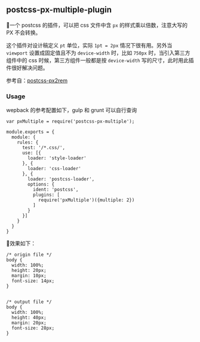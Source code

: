 ## postcss-px-multiple-plugin

一个 postcss 的插件，可以把 css 文件中含 `px` 的样式乘以倍数，注意大写的 PX 不会转换。

这个插件对设计稿定义 `pt` 单位，实际 `1pt = 2px` 情况下很有用。另外当 `viewport` 设置成固定值且不为 `device-width` 时，比如 `750px` 时，当引入第三方组件中的 css 时候，第三方组件一般都是按 `device-width` 写的尺寸，此时用此插件很好解决问题。

参考自：[postcss-px2rem](https://github.com/songsiqi/px2rem-postcss)

### Usage

wepback 的参考配置如下，gulp 和 grunt 可以自行查询

```
var pxMultiple = require('postcss-px-multiple');

module.exports = {
  module: {
    rules: {
      test: '/*.css/',
      use: [{
        loader: 'style-loader'
      }, {
        loader: 'css-loader'
      }, {
        loader: 'postcss-loader',
        options: {
          ident: 'postcss',
          plugins: [
            require('pxMultiple')({multiple: 2})
          ]
        }
      }]
    }
  }
}

```

效果如下：
```
/* origin file */
body {
  width: 100%;
  height: 20px;
  margin: 10px;
  font-size: 14px;
}


/* output file */
body {
  width: 100%;
  height: 40px;
  margin: 20px;
  font-size: 28px;
}

```

